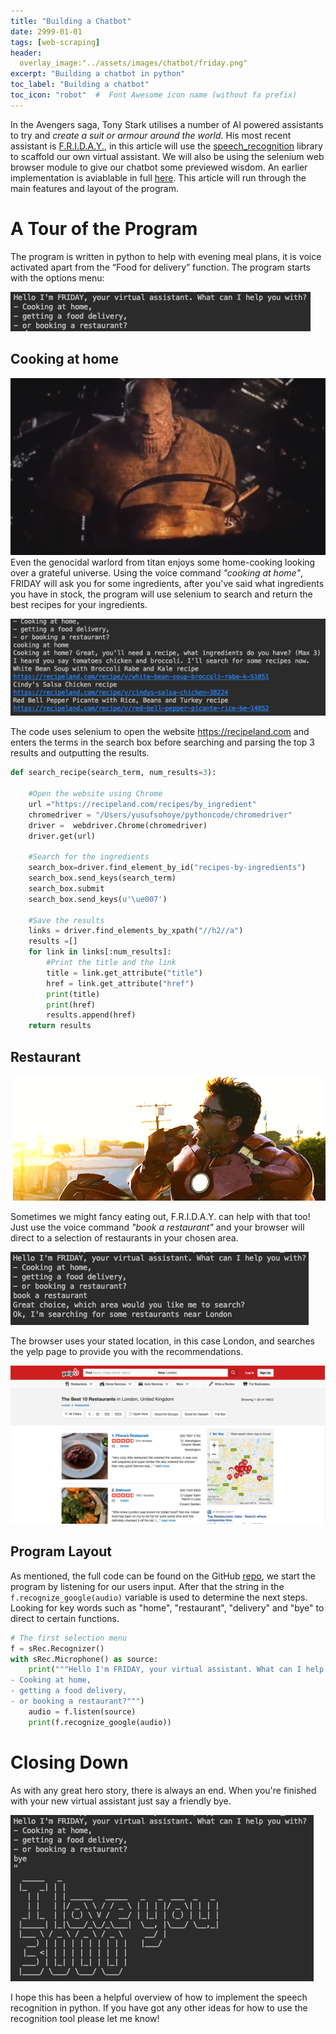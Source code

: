```yaml
---
title: "Building a Chatbot"
date: 2999-01-01
tags: [web-scraping]
header:
  overlay_image:"../assets/images/chatbot/friday.png"
excerpt: "Building a chatbot in python"
toc_label: "Building a chatbot"
toc_icon: "robot"  #  Font Awesome icon name (without fa prefix)
---
```


In the Avengers saga, Tony Stark utilises a number of AI powered assistants to try and *create a suit or armour around the world*. His most recent assistant is [F.R.I.D.A.Y.](https://ironman.fandom.com/wiki/F.R.I.D.A.Y.), in this article will use the [speech_recognition](https://pypi.org/project/SpeechRecognition/) library to scaffold our own virtual assistant. We will also be using the selenium web browser module to give our chatbot some previewed wisdom. An earlier implementation is aviablable in full [here](https://github.com/Quotennial/Jarvis-Like-Bot/blob/master/Jarvis.py). This article will run through the main features and layout of the program. 

# A Tour of the Program

The program is written in python to help with evening meal plans, it is voice activated apart from the “Food for delivery” function. The program starts with the options menu:

![start_menu](../assets/images/chatbot/start_menu.png)

## Cooking at home

![thanos_cooking](../assets/images/chatbot/thanos_cooking.png)Even the genocidal warlord from titan enjoys some home-cooking looking over a grateful universe. Using the voice command *"cooking at home"*, FRIDAY will ask you for some ingredients, after you've said what ingredients you have in stock, the program will use selenium to search and return the best recipes for your ingredients.

![recipe](../assets/images/chatbot/recipe.png)

The code uses selenium to open the website https://recipeland.com and enters the terms in the search box before searching and parsing the top 3 results and outputting the results.

```python
def search_recipe(search_term, num_results=3):
    
    #Open the website using Chrome
    url ="https://recipeland.com/recipes/by_ingredient"
    chromedriver = "/Users/yusufsohoye/pythoncode/chromedriver"
    driver =  webdriver.Chrome(chromedriver)
    driver.get(url)
    
    #Search for the ingredients 
    search_box=driver.find_element_by_id("recipes-by-ingredients")
    search_box.send_keys(search_term)
    search_box.submit
    search_box.send_keys(u'\ue007')
    
    #Save the results
    links = driver.find_elements_by_xpath("//h2//a")
    results =[]
    for link in links[:num_results]:
        #Print the title and the link
        title = link.get_attribute("title")
        href = link.get_attribute("href")
        print(title)
        print(href)
        results.append(href)
    return results
```

## Restaurant

​								 ![tony_donut](../assets/images/chatbot/tony_donut.gif)

Sometimes we might fancy eating out, F.R.I.D.A.Y. can help with that too! Just use the voice command *"book a restaurant"* and your browser will direct to a selection of restaurants in your chosen area.

![restaurant_friday](../assets/images/chatbot/restaurant_friday.png)

The browser uses your stated  location, in this case London, and searches the yelp page to provide you with the recommendations. 

![yelp](../assets/images/chatbot/yelp.png)

## Program Layout

As mentioned, the full code can be found on the GitHub [repo](https://github.com/Quotennial/Jarvis-Like-Bot/blob/master/Jarvis.py), we start the program by listening for our users input. After that the string in the `f.recognize_google(audio)` variable is used to determine the next steps. Looking for key words such as "home", "restaurant", "delivery" and "bye" to direct to certain functions.

```python
# The first selection menu
f = sRec.Recognizer()
with sRec.Microphone() as source:
    print("""Hello I'm FRIDAY, your virtual assistant. What can I help you with?
- Cooking at home,
- getting a food delivery,
- or booking a restaurant?""")
    audio = f.listen(source)
    print(f.recognize_google(audio))
```

# Closing Down

As with any great hero story, there is always an end. When you're finished with your new virtual assistant just say a friendly bye. 

![bye](../assets/images/chatbot/bye.png)

I hope this has been a helpful overview of how to implement the speech recognition in python. If you have got any other ideas for how to use the recognition tool please let me know! 